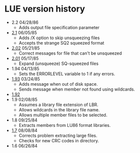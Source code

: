 # LUE version history

- 2.2 04/28/86
  - Adds output file specification parameter
- [2.1](2.1) 06/05/85
  - Adds /X option to skip unsqueezing files
  - Accepts the strange SQ2 squeezed format
- [2.02](2.02) 05/21/85
  - Correct messages for file that can't be unsqueezed
- [2.01](2.01) 05/17/85
  - Expand (unsqueeze) SQ-squeezed files
- 1.94 04/13/85
  - Sets the ERRORLEVEL variable to 1 if any errors.
- [1.93](1.93) 03/24/85
  - Adds message when out of disk space.
  - Sends message when member not found using wildcards.
- [1.92](1.92)
- 1.9 02/08/85
  - Assumes a library file extension of LBR.
  - Allows wildcards in the library file name.
  - Allows multiple member files to be selected.
- 1.8 09/25/84
  - Extracts members from LU86 format libraries.
- [1.7](1.7) 08/08/84
  - Corrects problem extracting large files.
  - Checks for new CRC codes in directory.
- 1.6 06/26/84
